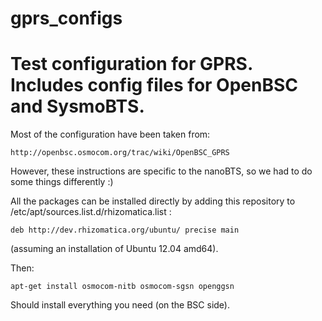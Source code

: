 gprs_configs
============

# Test configuration for GPRS. Includes config files for OpenBSC and SysmoBTS.

Most of the configuration have been taken from:

    http://openbsc.osmocom.org/trac/wiki/OpenBSC_GPRS

However, these instructions are specific to the nanoBTS, so we had to do some things differently :)

All the packages can be installed directly by adding this repository to /etc/apt/sources.list.d/rhizomatica.list :

    deb http://dev.rhizomatica.org/ubuntu/ precise main

(assuming an installation of Ubuntu 12.04 amd64).

Then:

    apt-get install osmocom-nitb osmocom-sgsn openggsn

Should install everything you need (on the BSC side).

